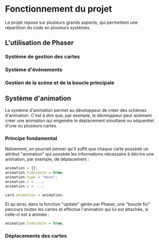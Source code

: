 # Fonctionnement du projet
Le projet repose sur plusieurs grands aspects, qui permettent une répartition du code en plusieurs systèmes.

## L'utilisation de Phaser

### Système de gestion des cartes

### Système d'évènements

### Gestion de la scène et de la boucle principale

## Système d'animation
Le système d'animation permet au développeur de créer des schémas d'animation. C'est à dire que, par exemple, le développeur peut aisément créer une animation qui engendre le déplacement simultané ou séquentiel d'une ou plusieurs cartes.

### Principe fondamental
Naïvement, on pourrait penser qu'il suffit que chaque carte possède un attribut "animation" qui possède les informations nécessaire à décrire une animation, par exemple, de déplacement :

``` js
animation = {};
animation.toAnimate = true;
animation.type = "move";
animation.x = ...;
animation.y = ...;

card.animation = animation;
```

Et qu'ainsi, dans la fonction "update" gérée par Phaser, une "boucle for" parcours toutes les cartes et effectue l'animation qui lui est attachée, si celle-ci est a animée :

``` js
animation.toAnimate = true;
```

### Déplacements des cartes